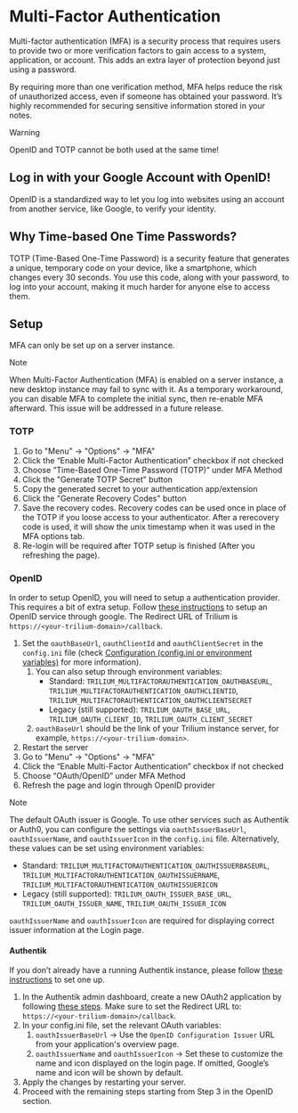 # Multi-Factor Authentication
Multi-factor authentication (MFA) is a security process that requires users to provide two or more verification factors to gain access to a system, application, or account. This adds an extra layer of protection beyond just using a password.

By requiring more than one verification method, MFA helps reduce the risk of unauthorized access, even if someone has obtained your password. It’s highly recommended for securing sensitive information stored in your notes.

> [!WARNING]
> OpenID and TOTP cannot be both used at the same time!

## Log in with your Google Account with OpenID!

OpenID is a standardized way to let you log into websites using an account from another service, like Google, to verify your identity.

## Why Time-based One Time Passwords?

TOTP (Time-Based One-Time Password) is a security feature that generates a unique, temporary code on your device, like a smartphone, which changes every 30 seconds. You use this code, along with your password, to log into your account, making it much harder for anyone else to access them.

## Setup

MFA can only be set up on a server instance.

> [!NOTE]
> When Multi-Factor Authentication (MFA) is enabled on a server instance, a new desktop instance may fail to sync with it. As a temporary workaround, you can disable MFA to complete the initial sync, then re-enable MFA afterward. This issue will be addressed in a future release.

### TOTP

1.  Go to "Menu" -> "Options" -> "MFA"
2.  Click the “Enable Multi-Factor Authentication” checkbox if not checked
3.  Choose “Time-Based One-Time Password (TOTP)” under MFA Method
4.  Click the "Generate TOTP Secret" button
5.  Copy the generated secret to your authentication app/extension
6.  Click the "Generate Recovery Codes" button
7.  Save the recovery codes. Recovery codes can be used once in place of the TOTP if you loose access to your authenticator. After a rerecovery code is used, it will show the unix timestamp when it was used in the MFA options tab.
8.  Re-login will be required after TOTP setup is finished (After you refreshing the page).

### OpenID

In order to setup OpenID, you will need to setup a authentication provider. This requires a bit of extra setup. Follow [these instructions](https://developers.google.com/identity/openid-connect/openid-connect) to setup an OpenID service through google. The Redirect URL of Trilium is `https://<your-trilium-domain>/callback`.

1.  Set the `oauthBaseUrl`, `oauthClientId` and `oauthClientSecret` in the `config.ini` file (check <a class="reference-link" href="#root/SneMubD5wTR6">Configuration (config.ini or environment variables)</a> for more information).
    1.  You can also setup through environment variables:
        *   Standard: `TRILIUM_MULTIFACTORAUTHENTICATION_OAUTHBASEURL`, `TRILIUM_MULTIFACTORAUTHENTICATION_OAUTHCLIENTID`, `TRILIUM_MULTIFACTORAUTHENTICATION_OAUTHCLIENTSECRET`
        *   Legacy (still supported): `TRILIUM_OAUTH_BASE_URL`, `TRILIUM_OAUTH_CLIENT_ID`, `TRILIUM_OAUTH_CLIENT_SECRET`
    2.  `oauthBaseUrl` should be the link of your Trilium instance server, for example, `https://<your-trilium-domain>`.
2.  Restart the server
3.  Go to "Menu" -> "Options" -> "MFA"
4.  Click the “Enable Multi-Factor Authentication” checkbox if not checked
5.  Choose “OAuth/OpenID” under MFA Method
6.  Refresh the page and login through OpenID provider

> [!NOTE]
> The default OAuth issuer is Google. To use other services such as Authentik or Auth0, you can configure the settings via `oauthIssuerBaseUrl`, `oauthIssuerName`, and `oauthIssuerIcon` in the `config.ini` file. Alternatively, these values can be set using environment variables:
> 
> *   Standard: `TRILIUM_MULTIFACTORAUTHENTICATION_OAUTHISSUERBASEURL`, `TRILIUM_MULTIFACTORAUTHENTICATION_OAUTHISSUERNAME`, `TRILIUM_MULTIFACTORAUTHENTICATION_OAUTHISSUERICON`
> *   Legacy (still supported): `TRILIUM_OAUTH_ISSUER_BASE_URL`, `TRILIUM_OAUTH_ISSUER_NAME`, `TRILIUM_OAUTH_ISSUER_ICON`
> 
> `oauthIssuerName` and `oauthIssuerIcon` are required for displaying correct issuer information at the Login page.

#### Authentik

If you don’t already have a running Authentik instance, please follow [these instructions](https://docs.goauthentik.io/docs/install-config/install/docker-compose) to set one up.

1.  In the Authentik admin dashboard, create a new OAuth2 application by following [these steps](https://docs.goauthentik.io/docs/add-secure-apps/providers/oauth2/create-oauth2-provider). Make sure to set the Redirect URL to: `https://<your-trilium-domain>/callback`.
2.  In your config.ini file, set the relevant OAuth variables:
    1.  `oauthIssuerBaseUrl` → Use the `OpenID Configuration Issuer` URL from your application's overview page.
    2.  `oauthIssuerName` and `oauthIssuerIcon` → Set these to customize the name and icon displayed on the login page. If omitted, Google’s name and icon will be shown by default.
3.  Apply the changes by restarting your server.
4.  Proceed with the remaining steps starting from Step 3 in the OpenID section.